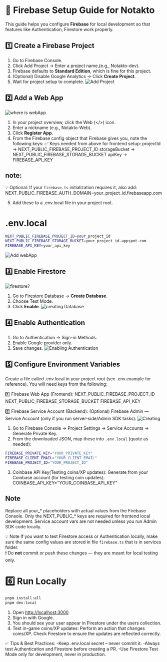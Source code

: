 # 🔧 Firebase Setup Guide for Notakto
<!-- 
  This markdown file is meant to be inside docs/firebase-setup.md.
  Contributors can follow this step-by-step guide to set up Firebase Authentication and Firestore locally.
  Screenshots can be added using markdown image syntax: ![Alt Text](./images/screenshot.png)
-->

This guide helps you configure **Firebase** for local development so that features like Authentication, Firestore work properly.

## 1️⃣ Create a Firebase Project
1. Go to Firebase Console.
2. Click Add Project → Enter a project name,(e.g., Notakto-dev).
3. Firebase defaults to **Standard Edition**, which is fine for this project.
4. (Optional) Disable Google Analytics  → Click **Create Project**. 
5. Wait for project setup to complete.
![Add Project](./images1/Createproject.png)


## 2️⃣ Add a Web App
![where is webApp](./images1/Forwebapp.png)
1. In your project overview, click the Web (</>) icon.
2. Enter a nickname (e.g., Notakto-Web).
3. Click **Register App**.
4. From the Firebase config object that Firebase gives you, note the following keys: 
✅ Keys needed from above for frontend setup:
     projectId     → NEXT_PUBLIC_FIREBASE_PROJECT_ID
     storageBucket → NEXT_PUBLIC_FIREBASE_STORAGE_BUCKET
     apiKey        → FIREBASE_API_KEY

  ## note:
💡 Optional: If your `firebase.ts` initialization requires it, also add:
 NEXT_PUBLIC_FIREBASE_AUTH_DOMAIN=your_project_id.firebaseapp.com

5. Add these to a .env.local file in your project root.
# .env.local
```bash
NEXT_PUBLIC_FIREBASE_PROJECT_ID=your_project_id
NEXT_PUBLIC_FIREBASE_STORAGE_BUCKET=your_project_id.appspot.com
FIREBASE_API_KEY=your_api_key 
```
![Add webApp](./images1/Addingwebapp.png)


## 3️⃣ Enable Firestore
![firestore?](./images1/FirestoreDatabase.png)
1. Go to Firestore Database → **Create Database**.
2. Choose Test Mode.
3. Click **Enable**.
![creating Database](./images1/CreatingDatabase.png)


## 4️⃣ Enable Authentication
1. Go to Authentication → Sign-in Methods.
2. Enable Google provider only.
3. Save changes.
![Enabling Authentication](./images1/Enable-auth.png)


## 5️⃣ Configure Environment Variables
Create a file called .env.local in your project root (see .env.example for reference).
You will need keys from the following:

  1️⃣ Firebase Web App (Frontend):
   NEXT_PUBLIC_FIREBASE_PROJECT_ID
   NEXT_PUBLIC_FIREBASE_STORAGE_BUCKET
   FIREBASE_API_KEY

  2️⃣ Firebase Service Account (Backend):
   (Optional) Firebase Admin — Service Account (only if you run server-side/Admin SDK tasks):
   ![Creating](./images1/Service-Account.png)
1. Go to Firebase Console → Project Settings → Service Accounts → Generate Private Key.
2. From the downloaded JSON, map these into `.env.local` (quote as needed):
```bash
FIREBASE_PRIVATE_KEY="YOUR_PRIVATE_KEY"
FIREBASE_CLIENT_EMAIL="YOUR_CLIENT_EMAIL"
FIREBASE_PROJECT_ID="YOUR_PROJECT_ID"
```

3. Coinbase API Key(Testing coins/XP updates):
   Generate from your Coinbase account (for testing coin  updates):
   COINBASE_API_KEY="YOUR_COINBASE_API_KEY"

## Note 
Replace all your_* placeholders with actual values from the Firebase Console.
Only the NEXT_PUBLIC_* keys are required for frontend local development. Service account vars are not needed unless you run Admin SDK code locally.

💡 Note
If you want to test Firestore access or Authentication locally, make sure the same config values are stored in file `firebase.ts` that is in services folder.  
❗ Do **not** commit or push these changes — they are meant for local testing only.


# 6️⃣ Run Locally

```bash
pnpm install:all
pnpm dev:local 
```
1. Open <http://localhost:3000>
2. Sign in with Google.
3. You should see your user appear in Firestore under the users collection.
4. Test in-game coins/XP updates:
    Perform an action that changes coins/XP.
    Check Firestore to ensure the updates are reflected correctly.
           
✅ Tips & Best Practices:
-Keep .env.local secret – never commit it.
-Always test Authentication and Firestore before creating a PR.
-Use Firestore Test Mode only for development, never in production.
